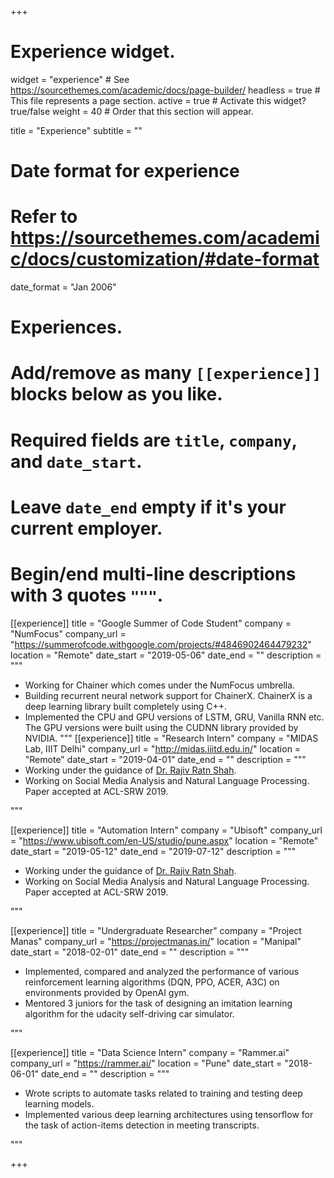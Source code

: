 +++
# Experience widget.
widget = "experience"  # See https://sourcethemes.com/academic/docs/page-builder/
headless = true  # This file represents a page section.
active = true  # Activate this widget? true/false
weight = 40  # Order that this section will appear.

title = "Experience"
subtitle = ""

# Date format for experience
#   Refer to https://sourcethemes.com/academic/docs/customization/#date-format
date_format = "Jan 2006"

# Experiences.
#   Add/remove as many `[[experience]]` blocks below as you like.
#   Required fields are `title`, `company`, and `date_start`.
#   Leave `date_end` empty if it's your current employer.
#   Begin/end multi-line descriptions with 3 quotes `"""`.
[[experience]]
  title = "Google Summer of Code Student"
  company = "NumFocus"
  company_url = "https://summerofcode.withgoogle.com/projects/#4846902464479232"
  location = "Remote"
  date_start = "2019-05-06"
  date_end = ""
  description = """
  
  
  * Working for Chainer which comes under the NumFocus umbrella.
  * Building recurrent neural network support for ChainerX. ChainerX is a deep learning library built completely using C++.
  * Implemented the CPU and GPU versions of LSTM, GRU, Vanilla RNN etc. The GPU versions were built using the CUDNN library provided by NVIDIA.
  """
[[experience]]
  title = "Research Intern"
  company = "MIDAS Lab, IIIT Delhi"
  company_url = "http://midas.iiitd.edu.in/"
  location = "Remote"
  date_start = "2019-04-01"
  date_end = ""
  description = """
  * Working under the guidance of <a href = "http://faculty.iiitd.ac.in/~rajivratn/">Dr. Rajiv Ratn Shah</a>.
  * Working on Social Media Analysis and Natural Language Processing. Paper accepted at ACL-SRW 2019.

  """

[[experience]]
  title = "Automation Intern"
  company = "Ubisoft"
  company_url = "https://www.ubisoft.com/en-US/studio/pune.aspx"
  location = "Remote"
  date_start = "2019-05-12"
  date_end = "2019-07-12"
  description = """
  * Working under the guidance of <a href = "http://faculty.iiitd.ac.in/~rajivratn/">Dr. Rajiv Ratn Shah</a>.
  * Working on Social Media Analysis and Natural Language Processing. Paper accepted at ACL-SRW 2019.

  """

[[experience]]
  title = "Undergraduate Researcher"
  company = "Project Manas"
  company_url = "https://projectmanas.in/"
  location = "Manipal"
  date_start = "2018-02-01"
  date_end = ""
  description = """
  * Implemented, compared and analyzed the performance of various reinforcement learning algorithms (DQN, PPO, ACER, A3C) on environments provided by OpenAI gym.
  * Mentored 3 juniors for the task of designing an imitation learning algorithm for the udacity self-driving car simulator.

  """

[[experience]]
  title = "Data Science Intern"
  company = "Rammer.ai"
  company_url = "https://rammer.ai/"
  location = "Pune"
  date_start = "2018-06-01"
  date_end = ""
  description = """
  * Wrote scripts to automate tasks related to training and testing deep learning models.
  * Implemented various deep learning architectures using tensorflow for the task of action-items detection in meeting transcripts.

  """


+++
